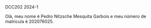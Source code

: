 DCC202 2024-1

Olá, meu nome é Pedro Nitzsche Mesquita Garbois e meu número de matricula é 202076025.